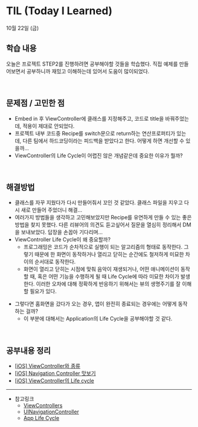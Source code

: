 # TIL (Today I Learned)

10월 22일 (금)

## 학습 내용
오늘은 프로젝트 STEP2를 진행하려면 공부해야할 것들을 학습했다. 직접 예제를 만들어보면서 공부하니까 재밌고 이해하는데 있어서 도움이 많이되었다.

&nbsp;

## 문제점 / 고민한 점
- Embed in 후 ViewController에 클래스를 지정해주고, 코드로 title을 바꿔주었는데, 적용이 제대로 안되었다.
- 프로젝트 내부 코드중 Recipe를 switch문으로 return하는 연산프로퍼티가 있는데, 다른 팀에서 하드코딩이라는 피드백을 받았다고 한다. 어떻게 하면 개선할 수 있을까...
- ViewController의 Life Cycle이 어렵진 않은 개념같은데 중요한 이유가 뭘까?

&nbsp;
## 해결방법
- 클래스를 자꾸 지웠다가 다시 만들어줘서 꼬인 것 같았다. 클래스 파일을 지우고 다시 새로 만들어 주었더니 해결...
- 여러가지 방법들을 생각하고 고민해보았지만 Recipe를 유연하게 만들 수 있는 좋은 방법을 찾지 못했다. 다른 리뷰어의 의견도 듣고싶어서 질문을 열심히 정리해서 DM을 보내보았다. 답장을 손꼽아 기다리며...
- ViewController Life Cycle이 왜 중요할까?
    * 프로그래밍은 코드가 순차적으로 실행이 되는 알고리즘의 형태로 동작한다. 그렇기 때문에 한 화면이 동작하거나 열리고 닫히는 순간에도 철저하게 미묘한 차이의 순서대로 동작한다.
    * 화면이 열리고 닫히는 시점에 맞춰 음악이 재생되거나, 어떤 애니메이션이 동작할 때, 혹은 어떤 기능을 수행하게 될 때 Life Cycle에 따라 미묘한 차이가 발생한다. 이러한 오차에 대해 정확하게 반응하기 위해서는 뷰의 생명주기를 잘 이해할 필요가 있다.
* 그렇다면 홈화면을 갔다가 오는 경우, 앱이 완전히 종료되는 경우에는 어떻게 동작하는 걸까?
    * 이 부분에 대해서는 Application의 Life Cycle을 공부해야할 것 같다.

&nbsp;

## 공부내용 정리
- [[iOS] ViewController와 종류](https://leeari95.tistory.com/55)
- [[iOS] Navigation Controller 맛보기](https://leeari95.tistory.com/56)
- [[iOS] ViewController의 Life cycle](https://leeari95.tistory.com/57)
---

- 참고링크
    - [ViewControllers](https://developer.apple.com/documentation/uikit/view_controllers)
    - [UINavigationController](https://developer.apple.com/documentation/uikit/uinavigationcontroller)
    - [App Life Cycle](https://developer.apple.com/documentation/uikit/app_and_environment/managing_your_app_s_life_cycle)
